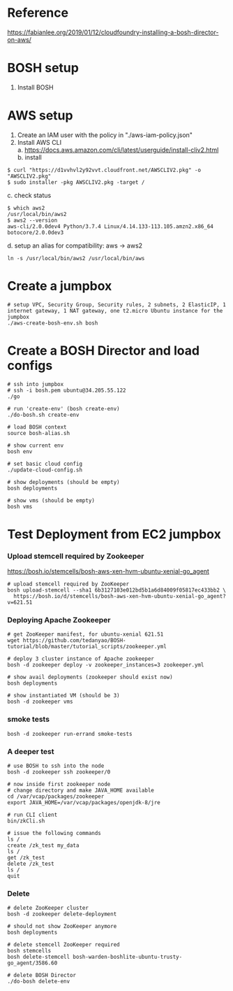 # Reference
https://fabianlee.org/2019/01/12/cloudfoundry-installing-a-bosh-director-on-aws/

# BOSH setup
1. Install BOSH

# AWS setup
1. Create an IAM user with the policy in "./aws-iam-policy.json"
2. Install AWS CLI  
  a. https://docs.aws.amazon.com/cli/latest/userguide/install-cliv2.html  
  b. install  
  ```
  $ curl "https://d1vvhvl2y92vvt.cloudfront.net/AWSCLIV2.pkg" -o "AWSCLIV2.pkg"
  $ sudo installer -pkg AWSCLIV2.pkg -target /
  ```
  
  c. check status
  ```
  $ which aws2
  /usr/local/bin/aws2 
  $ aws2 --version
  aws-cli/2.0.0dev4 Python/3.7.4 Linux/4.14.133-113.105.amzn2.x86_64 botocore/2.0.0dev3
  ```
  d. setup an alias for compatibility: aws -> aws2
  ```
  ln -s /usr/local/bin/aws2 /usr/local/bin/aws
  ```

# Create a jumpbox
```
# setup VPC, Security Group, Security rules, 2 subnets, 2 ElasticIP, 1 internet gateway, 1 NAT gateway, one t2.micro Ubuntu instance for the jumpbox
./aws-create-bosh-env.sh bosh
```

# Create a BOSH Director and load configs
```
# ssh into jumpbox
# ssh -i bosh.pem ubuntu@34.205.55.122
./go

# run 'create-env' (bosh create-env)
./do-bosh.sh create-env

# load BOSH context
source bosh-alias.sh

# show current env
bosh env

# set basic cloud config
./update-cloud-config.sh

# show deployments (should be empty)
bosh deployments

# show vms (should be empty)
bosh vms
```
# Test Deployment from EC2 jumpbox

### Upload stemcell required by Zookeeper
https://bosh.io/stemcells/bosh-aws-xen-hvm-ubuntu-xenial-go_agent
```
# upload stemcell required by ZooKeeper
bosh upload-stemcell --sha1 6b3127103e012bd5b1a6d84009f05817ec433bb2 \
  https://bosh.io/d/stemcells/bosh-aws-xen-hvm-ubuntu-xenial-go_agent?v=621.51
```

### Deploying Apache Zookeeper
```
# get ZooKeeper manifest, for ubuntu-xenial 621.51
wget https://github.com/tedanyao/BOSH-tutorial/blob/master/tutorial_scripts/zookeeper.yml

# deploy 3 cluster instance of Apache zookeeper
bosh -d zookeeper deploy -v zookeeper_instances=3 zookeeper.yml

# show avail deployments (zookeeper should exist now)
bosh deployments

# show instantiated VM (should be 3)
bosh -d zookeeper vms
```
### smoke tests
```
bosh -d zookeeper run-errand smoke-tests
```

### A deeper test
```
# use BOSH to ssh into the node
bosh -d zookeeper ssh zookeeper/0

# now inside first zookeeper node
# change directory and make JAVA_HOME available
cd /var/vcap/packages/zookeeper
export JAVA_HOME=/var/vcap/packages/openjdk-8/jre

# run CLI client
bin/zkCli.sh

# issue the following commands
ls /
create /zk_test my_data
ls /
get /zk_test
delete /zk_test
ls /
quit
```

### Delete
```
# delete ZooKeeper cluster
bosh -d zookeeper delete-deployment

# should not show ZooKeeper anymore
bosh deployments

# delete stemcell ZooKeeper required
bosh stemcells
bosh delete-stemcell bosh-warden-boshlite-ubuntu-trusty-go_agent/3586.60

# delete BOSH Director
./do-bosh delete-env
```

